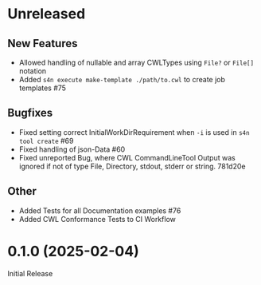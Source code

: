 # Unreleased
## New Features
- Allowed handling of nullable and array CWLTypes using `File?` or `File[]` notation
- Added `s4n execute make-template ./path/to.cwl` to create job templates #75

## Bugfixes
- Fixed setting correct InitialWorkDirRequirement when `-i` is used in `s4n tool create` #69
- Fixed handling of json-Data #60
- Fixed unreported Bug, where CWL CommandLineTool Output was ignored if not of type File, Directory, stdout, stderr or string. 781d20e

## Other
- Added Tests for all Documentation examples #76
- Added CWL Conformance Tests to CI Workflow

# 0.1.0 (2025-02-04)
Initial Release
